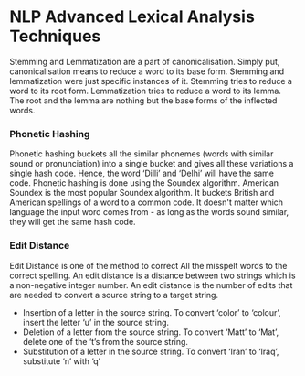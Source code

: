 # NLP Advanced Lexical Analysis Techniques

Stemming and Lemmatization are a part of canonicalisation. Simply put, canonicalisation means to reduce a word to its base form. Stemming and lemmatization were just specific instances of it. Stemming tries to reduce a word to its root form. Lemmatization tries to reduce a word to its lemma. The root and the lemma are nothing but the base forms of the inflected words.

### Phonetic Hashing 

Phonetic hashing buckets all the similar phonemes (words with similar sound or pronunciation) into a single bucket and gives all these variations a single hash code. Hence, the word ‘Dilli’ and ‘Delhi’ will have the same code. Phonetic hashing is done using the Soundex algorithm. American Soundex is the most popular Soundex algorithm. It buckets British and American spellings of a word to a common code. It doesn't matter which language the input word comes from - as long as the words sound similar, they will get the same hash code.


### Edit Distance 

Edit Distance is one of the method to correct All the misspelt words to the correct spelling. An edit distance is a distance between two strings which is a non-negative integer number. An edit distance is the number of edits that are needed to convert a source string to a target string.

* Insertion of a letter in the source string. To convert ‘color’ to ‘colour’, insert the letter ‘u’ in the source string.
* Deletion of a letter from the source string. To convert ‘Matt’ to ‘Mat’, delete one of the ‘t’s from the source string.
* Substitution of a letter in the source string. To convert ‘Iran’ to ‘Iraq’, substitute ‘n’ with ‘q’

 
 
